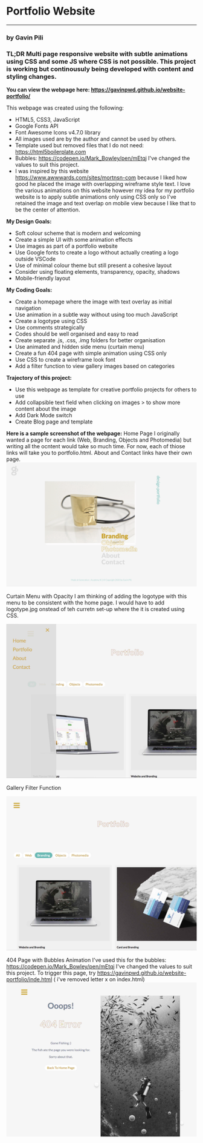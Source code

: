 # Portfolio Website

***

### by Gavin Pili

### **TL;DR**  Multi page responsive website with subtle animations using CSS and some JS where CSS is not possible. This project is working but continousuly being developed with content and styling changes.

**You can view the webpage here: https://gavinpwd.github.io/website-portfolio/**

This webpage was created using the following:

* HTML5, CSS3, JavaScript
* Google Fonts API
* Font Awesome Icons v4.7.0 library
* All images used are by the author and cannot be used by others.
* Template used but removed files that I do not need: https://html5boilerplate.com
* Bubbles: https://codepen.io/Mark_Bowley/pen/mEtqj  I've changed the values to suit this project.
* I was inspired by this website https://www.awwwards.com/sites/mortnsn-com because I liked how good he placed the image with overlapping wireframe style text.  I love the various animations on this website however my idea for my portfolio website is to apply subtle animations only using CSS only so I've retained the image and text overlap on mobile view because I like that to be the center of attention.

**My Design Goals:**
* Soft colour scheme that is modern and welcoming
* Create a simple UI with some animation effects
* Use images as part of a portfolio website
* Use Google fonts to create a logo without actually creating a logo outside VSCode
* Use of minimal colour theme but still present a cohesive layout
* Consider using floating elements, transparency, opacity, shadows
* Mobile-friendly layout

**My Coding Goals:**
* Create a homepage where the image with text overlay as initial navigation
* Use animation in a subtle way without using too much JavaScript
* Create a logotype using CSS
* Use comments strategically
* Codes should be well organised and easy to read
* Create separate .js, .css, .img folders for better organisation
* Use animated and hidden side menu (curtain menu)
* Create a fun 404 page with simple animation using CSS only
* Use CSS to create a wireframe look font
* Add a filter function to view gallery images based on categories

**Trajectory of this project:**
* Use this webpage as template for creative portfolio projects for others to use
* Add collapsible text field when clicking on images > to show more content about the image
* Add Dark Mode switch
* Create Blog page and template

**Here is a sample screenshot of the webpage:**
Home Page
I originally wanted a page for each link (Web, Branding, Objects and Photomedia) but writing all the ocntent would take so much time.  For now, each of thiose links will take you to portfolio.html.  About and Contact links have their own page.
![Home Page](/img/home-ss.png)


Curtain Menu with Opacity
I am thinking of adding the logotype with this menu to be consistent with the home page.  I would have to add logotype.jpg onstead of teh curretn set-up where the it is created using CSS.

![Curtain Menu with Opacity](/img/curtain-menu.jpg)


Gallery Filter Function

![Gallery Filter Function](/img/gallery-filtering.jpg)


404 Page with Bubbles Animation
I've used this for the bubbles: https://codepen.io/Mark_Bowley/pen/mEtqj  I've changed the values to suit this project.
To trigger this page, try https://gavinpwd.github.io/website-portfolio/inde.html ( i've removed letter x on index.html)
![404 Page with Bubbles Animation](/img/bubbles-ss.jpg)

